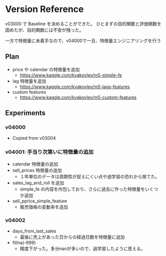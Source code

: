 # Version Reference

v03000 で Baseline を決めることができた。
ひとまずの目的関数と評価関数を固めたが、目的関数には不安が残った。

一方で特徴量に未着手なので、v04000で一旦、特徴量エンジニアリングを行う


## Plan

- price や calendar の特徴量を追加
  - https://www.kaggle.com/kyakovlev/m5-simple-fe
- lag 特徴量を追加
  - https://www.kaggle.com/kyakovlev/m5-lags-features
- custom features
  - https://www.kaggle.com/kyakovlev/m5-custom-features


## Experiments
### v04000
- Copied from v03004


### v04001: 手当り次第いに特徴量の追加
- calendar 特徴量の追加
- sell_prices 特徴量の追加
  - １年単位のデータは周期性が捉えにくい点や過学習の恐れから捨てた。
- sales_lag_and_roll を追加
  - simple_fe の内容を内包しており、さらに過去に作った特徴量をいくつか追加
- sell_pprice_simple_feature
  - 販売価格の変動率を追加


### v04002
- days_from_last_sales
  - 最後に売上があった日からの経過日数を特徴量に追加
- fillna(-999)
  - 精度下がった。多分nanが多いので、過学習したように思える。
